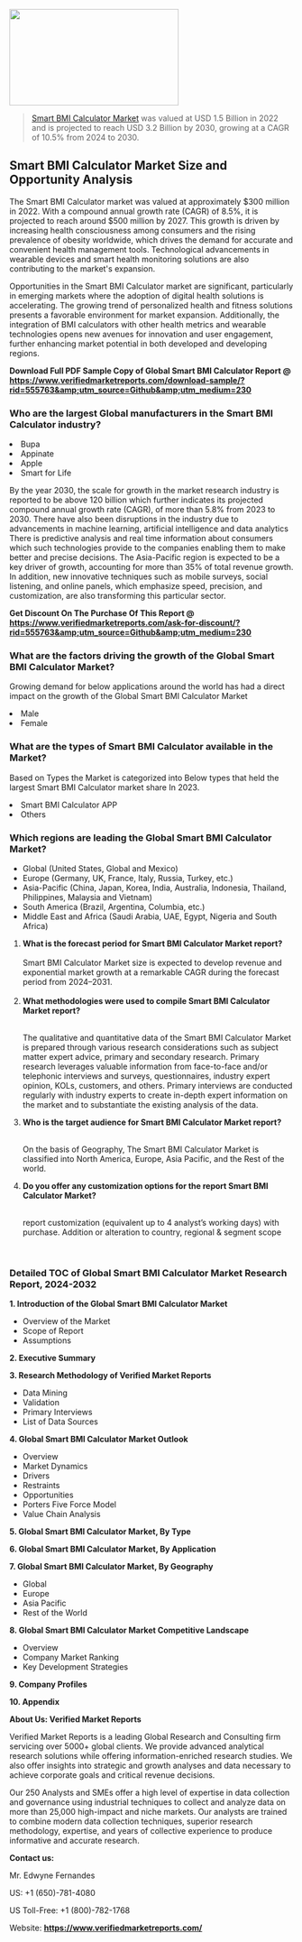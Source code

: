 <img src="https://ffe5etoiles.com/wp-content/uploads/2024/12/MST1-300x171.png" alt="" width="300" height="171" class="alignnone size-medium wp-image-20088" /><blockquote><p><p><a href="https://www.verifiedmarketreports.com/download-sample/?rid=555763&utm_source=Github&utm_medium=230" target="_blank">Smart BMI Calculator Market</a> was valued at USD 1.5 Billion in 2022 and is projected to reach USD 3.2 Billion by 2030, growing at a CAGR of 10.5% from 2024 to 2030.</p></blockquote><p><h2>Smart BMI Calculator Market Size and Opportunity Analysis</h2><p>The Smart BMI Calculator market was valued at approximately $300 million in 2022. With a compound annual growth rate (CAGR) of 8.5%, it is projected to reach around $500 million by 2027. This growth is driven by increasing health consciousness among consumers and the rising prevalence of obesity worldwide, which drives the demand for accurate and convenient health management tools. Technological advancements in wearable devices and smart health monitoring solutions are also contributing to the market's expansion.</p><p>Opportunities in the Smart BMI Calculator market are significant, particularly in emerging markets where the adoption of digital health solutions is accelerating. The growing trend of personalized health and fitness solutions presents a favorable environment for market expansion. Additionally, the integration of BMI calculators with other health metrics and wearable technologies opens new avenues for innovation and user engagement, further enhancing market potential in both developed and developing regions.</p></p><p class=""><strong>Download Full PDF Sample Copy of Global Smart BMI Calculator Report @ <a href="https://www.verifiedmarketreports.com/download-sample/?rid=555763&amp;utm_source=Github&amp;utm_medium=230" target="_blank">https://www.verifiedmarketreports.com/download-sample/?rid=555763&amp;utm_source=Github&amp;utm_medium=230</a></strong></p><h3 id="" class="">Who are the largest Global manufacturers in the Smart BMI Calculator industry?</h3><p><li>Bupa</li><li> Appinate</li><li> Apple</li><li> Smart for Life</li></p><div class=""><div class="" dir="" data-message-author-role="" data-message-id="" data-message-model-slug=""><div class=""><div class=""><div class=""><div class="" dir="" data-message-author-role="" data-message-id="" data-message-model-slug=""><div class=""><div class=""><p>By the year 2030, the scale for growth in the market research industry is reported to be above 120 billion which further indicates its projected compound annual growth rate (CAGR), of more than 5.8% from 2023 to 2030. There have also been disruptions in the industry due to advancements in machine learning, artificial intelligence and data analytics There is predictive analysis and real time information about consumers which such technologies provide to the companies enabling them to make better and precise decisions. The Asia-Pacific region is expected to be a key driver of growth, accounting for more than 35% of total revenue growth. In addition, new innovative techniques such as mobile surveys, social listening, and online panels, which emphasize speed, precision, and customization, are also transforming this particular sector.</p><p><strong>Get Discount On The Purchase Of This Report @&nbsp; <a href="https://www.verifiedmarketreports.com/ask-for-discount/?rid=555763&amp;utm_source=Github&amp;utm_medium=230" target="_blank">https://www.verifiedmarketreports.com/ask-for-discount/?rid=555763&amp;utm_source=Github&amp;utm_medium=230</a></strong></p></div></div></div></div></div></div></div></div><h3 id="" class="">What are the factors driving the growth of the Global Smart BMI Calculator Market?</h3><p id="" class="">Growing demand for below applications around the world has had a direct impact on the growth of the Global Smart BMI Calculator Market</p><p id="" class=""><li>Male</li><li> Female</li></p><h3 id="" class="">What are the types of Smart BMI Calculator available in the Market?</h3><p id="" class="">Based on Types the Market is categorized into Below types that held the largest Smart BMI Calculator market share In 2023.</p><p id="" class=""><li>Smart BMI Calculator APP</li><li> Others</li></p><h3 id="" class="">Which regions are leading the Global Smart BMI Calculator Market?</h3><ul><li>Global (United States, Global and Mexico)</li><li>Europe (Germany, UK, France, Italy, Russia, Turkey, etc.)</li><li>Asia-Pacific (China, Japan, Korea, India, Australia, Indonesia, Thailand, Philippines, Malaysia and Vietnam)</li><li>South America (Brazil, Argentina, Columbia, etc.)</li><li>Middle East and Africa (Saudi Arabia, UAE, Egypt, Nigeria and South Africa)</li></ul><p><ol><li><strong>What is the forecast period for Smart BMI Calculator Market report?<br /></strong><br /><span data-sheets-root="1" data-sheets-value="{&quot;1&quot;:2,&quot;2&quot;:&quot;XXXX size is expected to develop revenue and exponential market growth at a remarkable CAGR during the forecast period from 2024&ndash;2030.&quot;}" data-sheets-userformat="{&quot;2&quot;:12674,&quot;4&quot;:{&quot;1&quot;:2,&quot;2&quot;:16776960},&quot;10&quot;:2,&quot;11&quot;:0,&quot;15&quot;:&quot;Arial&quot;,&quot;16&quot;:12}">Smart BMI Calculator Market size is expected to develop revenue and exponential market growth at a remarkable CAGR during the forecast period from 2024&ndash;2031.</span><br /><br /></li><li><strong>What methodologies were used to compile Smart BMI Calculator Market report?<br /><br /></strong><p>The qualitative and quantitative data of the&nbsp;Smart BMI Calculator Market is prepared through various research considerations such as subject matter expert advice, primary and secondary research. Primary research leverages valuable information from face-to-face and/or telephonic interviews and surveys, questionnaires, industry expert opinion, KOLs, customers, and others. Primary interviews are conducted regularly with industry experts to create in-depth expert information on the market and to substantiate the existing analysis of the data.&nbsp;</p></li><li><strong>Who is the target audience for Smart BMI Calculator Market report?<br /><br /></strong><p>On the basis of Geography, The&nbsp;Smart BMI Calculator Market is classified into North America, Europe, Asia Pacific, and the Rest of the world.</p></li><li><strong>Do you offer any customization options for the report Smart BMI Calculator Market?<br /><br /></strong><p>report customization (equivalent up to 4 analyst&rsquo;s working days) with purchase. Addition or alteration to country, regional &amp; segment scope</p><p>&nbsp;</p></li></ol></p><h3 id="" class="">Detailed TOC of Global Smart BMI Calculator Market Research Report, 2024-2032</h3><p id="" class=""><strong>1. Introduction of the Global Smart BMI Calculator Market</strong></p><ul><li>Overview of the Market</li><li>Scope of Report</li><li>Assumptions</li></ul><p id="" class=""><strong>2. Executive Summary</strong></p><p id="" class=""><strong>3. Research Methodology of&nbsp;Verified Market Reports</strong></p><ul><li>Data Mining</li><li>Validation</li><li>Primary Interviews</li><li>List of Data Sources</li></ul><p id="" class=""><strong>4. Global Smart BMI Calculator Market Outlook</strong></p><ul><li>Overview</li><li>Market Dynamics</li><li>Drivers</li><li>Restraints</li><li>Opportunities</li><li>Porters Five Force Model</li><li>Value Chain Analysis</li></ul><p id="" class=""><strong>5. Global Smart BMI Calculator Market, By&nbsp;Type</strong></p><p id="" class=""><strong>6. Global Smart BMI Calculator Market, By Application</strong></p><p id="" class=""><strong>7. Global Smart BMI Calculator Market, By Geography</strong></p><ul><li>Global</li><li>Europe</li><li>Asia Pacific</li><li>Rest of the World</li></ul><p id="" class=""><strong>8. Global Smart BMI Calculator Market Competitive Landscape</strong></p><ul><li>Overview</li><li>Company Market Ranking</li><li>Key Development Strategies</li></ul><p id="" class=""><strong>9. Company Profiles</strong></p><p id="" class=""><strong>10. Appendix</strong></p><p id="" class=""><strong>About Us: Verified Market Reports</strong></p><p id="" class="">Verified Market Reports is a leading Global Research and Consulting firm servicing over 5000+ global clients. We provide advanced analytical research solutions while offering information-enriched research studies. We also offer insights into strategic and growth analyses and data necessary to achieve corporate goals and critical revenue decisions.</p><p id="" class="">Our 250 Analysts and SMEs offer a high level of expertise in data collection and governance using industrial techniques to collect and analyze data on more than 25,000 high-impact and niche markets. Our analysts are trained to combine modern data collection techniques, superior research methodology, expertise, and years of collective experience to produce informative and accurate research.</p><p id="" class=""><strong>Contact us:</strong></p><p id="" class="">Mr. Edwyne Fernandes</p><p id="" class="">US: +1 (650)-781-4080</p><p id="" class="">US Toll-Free: +1 (800)-782-1768</p><p id="" class="">Website: <a target="" data-test-app-aware-link=""><strong>https://www.verifiedmarketreports.com/</strong></a></p>
